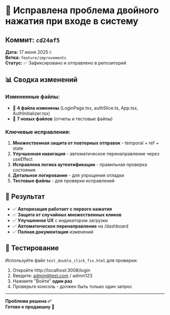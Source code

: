 # 🎉 Исправлена проблема двойного нажатия при входе в систему

## Коммит: `cd24af5`
**Дата:** 17 июня 2025 г.  
**Ветка:** `feature/improvements`  
**Статус:** ✅ Зафиксировано и отправлено в репозиторий

## 📊 Сводка изменений

### Измененные файлы:
- 📝 **4 файла изменены** (LoginPage.tsx, authSlice.ts, App.tsx, AuthInitializer.tsx)
- 📄 **7 новых файлов** (отчеты и тестовые файлы)

### Ключевые исправления:
1. **Множественная защита от повторных отправок** - temporal + ref + state
2. **Улучшенная навигация** - автоматическое перенаправление через useEffect
3. **Исправлена логика аутентификации** - правильная проверка состояния
4. **Детальное логирование** - для упрощения отладки
5. **Тестовые файлы** - для проверки исправлений

## 🎯 Результат
- ✅ **Авторизация работает с первого нажатия**
- ✅ **Защита от случайных множественных кликов** 
- ✅ **Улучшенное UX** с индикатором загрузки
- ✅ **Автоматическое перенаправление** на /dashboard
- ✅ **Полная документация** изменений

## 🧪 Тестирование
Используйте файл `test_double_click_fix.html` для проверки:
1. Откройте http://localhost:3008/login
2. Введите: admin@test.com / admin123
3. Нажмите "Войти" **один раз**
4. Проверьте консоль - должен быть только один запрос

---
**Проблема решена ✅**  
**Готово к продакшну 🚀**
